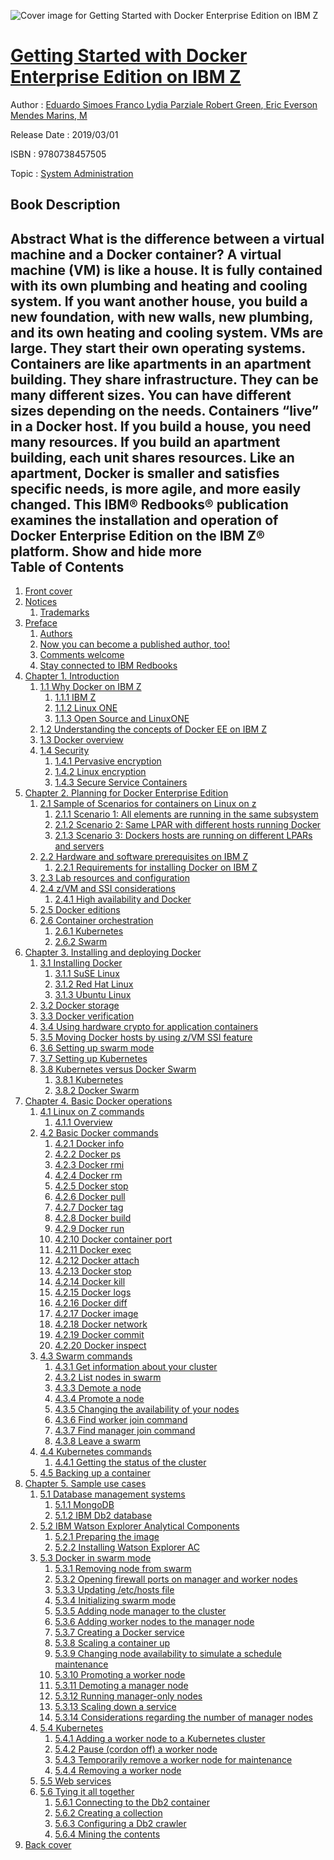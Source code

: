 ![Cover image for Getting Started with Docker Enterprise Edition on IBM Z](https://imgdetail.ebookreading.net/cover/cover/system_admin/EB9780738457505.jpg)

[Getting Started with Docker Enterprise Edition on IBM Z](https://ebookreading.net/view/book/Getting+Started+with+Docker+Enterprise+Edition+on+IBM+Z-EB9780738457505_1.html "Getting Started with Docker Enterprise Edition on IBM Z")
====================================================================================================================

Author : [Eduardo Simoes Franco Lydia Parziale Robert Green](https://ebookreading.net/search/author/Eduardo+Simoes+Franco+Lydia+Parziale+Robert+Green),[ Eric Everson Mendes Marins](https://ebookreading.net/search/author/+Eric+Everson+Mendes+Marins),[ M](https://ebookreading.net/search/author/+M)

Release Date : 2019/03/01

ISBN : 9780738457505

Topic : [System Administration](https://ebookreading.net/search/category/system-administration)

Book Description
-----------------

 Abstract
What is the difference between a virtual machine and a Docker container?  A virtual machine (VM) is like a house. It is fully contained with its own plumbing and heating and cooling system. If you want another house, you build a new foundation, with new walls, new plumbing, and its own heating and cooling system. VMs are large. They start their own operating systems.
Containers are like apartments in an apartment building. They share infrastructure. They can be many different sizes. You can have different sizes depending on the needs. Containers “live” in a Docker host.
If you build a house, you need many resources. If you build an apartment building, each unit shares resources. Like an apartment, Docker is smaller and satisfies specific needs, is more agile, and more easily changed.
This IBM® Redbooks® publication examines the installation and operation of Docker Enterprise Edition on the IBM Z® platform.
        Show and hide more                
Table of Contents
-----------------

1. [Front cover](https://ebookreading.net/view/book/Getting+Started+with+Docker+Enterprise+Edition+on+IBM+Z-EB9780738457505_1.html#ww457511)
1. [Notices](https://ebookreading.net/view/book/Getting+Started+with+Docker+Enterprise+Edition+on+IBM+Z-EB9780738457505_3.html#ww460066)
    1. [Trademarks](https://ebookreading.net/view/book/Getting+Started+with+Docker+Enterprise+Edition+on+IBM+Z-EB9780738457505_3.html#ww459879)
1. [Preface](https://ebookreading.net/view/book/Getting+Started+with+Docker+Enterprise+Edition+on+IBM+Z-EB9780738457505_4.html#ww769426)
    1. [Authors](https://ebookreading.net/view/book/Getting+Started+with+Docker+Enterprise+Edition+on+IBM+Z-EB9780738457505_4.html#ww776025)
    1. [Now you can become a published author, too!](https://ebookreading.net/view/book/Getting+Started+with+Docker+Enterprise+Edition+on+IBM+Z-EB9780738457505_4.html#ww782335)
    1. [Comments welcome](https://ebookreading.net/view/book/Getting+Started+with+Docker+Enterprise+Edition+on+IBM+Z-EB9780738457505_4.html#ww775129)
    1. [Stay connected to IBM Redbooks](https://ebookreading.net/view/book/Getting+Started+with+Docker+Enterprise+Edition+on+IBM+Z-EB9780738457505_4.html#ww782351)
1. [Chapter 1. Introduction](https://ebookreading.net/view/book/Getting+Started+with+Docker+Enterprise+Edition+on+IBM+Z-EB9780738457505_5.html#ww458935)
    1. [1.1 Why Docker on IBM Z](https://ebookreading.net/view/book/Getting+Started+with+Docker+Enterprise+Edition+on+IBM+Z-EB9780738457505_5.html#ww475738)
        1. [1.1.1 IBM Z](https://ebookreading.net/view/book/Getting+Started+with+Docker+Enterprise+Edition+on+IBM+Z-EB9780738457505_5.html#ww468439)
        1. [1.1.2 Linux ONE](https://ebookreading.net/view/book/Getting+Started+with+Docker+Enterprise+Edition+on+IBM+Z-EB9780738457505_5.html#ww468556)
        1. [1.1.3 Open Source and LinuxONE](https://ebookreading.net/view/book/Getting+Started+with+Docker+Enterprise+Edition+on+IBM+Z-EB9780738457505_5.html#ww467464)
    1. [1.2 Understanding the concepts of Docker EE on IBM Z](https://ebookreading.net/view/book/Getting+Started+with+Docker+Enterprise+Edition+on+IBM+Z-EB9780738457505_5.html#ww460998)
    1. [1.3 Docker overview](https://ebookreading.net/view/book/Getting+Started+with+Docker+Enterprise+Edition+on+IBM+Z-EB9780738457505_5.html#ww458971)
    1. [1.4 Security](https://ebookreading.net/view/book/Getting+Started+with+Docker+Enterprise+Edition+on+IBM+Z-EB9780738457505_5.html#ww475168)
        1. [1.4.1 Pervasive encryption](https://ebookreading.net/view/book/Getting+Started+with+Docker+Enterprise+Edition+on+IBM+Z-EB9780738457505_5.html#ww468131)
        1. [1.4.2 Linux encryption](https://ebookreading.net/view/book/Getting+Started+with+Docker+Enterprise+Edition+on+IBM+Z-EB9780738457505_5.html#ww468156)
        1. [1.4.3 Secure Service Containers](https://ebookreading.net/view/book/Getting+Started+with+Docker+Enterprise+Edition+on+IBM+Z-EB9780738457505_5.html#ww468186)
1. [Chapter 2. Planning for Docker Enterprise Edition](https://ebookreading.net/view/book/Getting+Started+with+Docker+Enterprise+Edition+on+IBM+Z-EB9780738457505_6.html#ww458935)
    1. [2.1 Sample of Scenarios for containers on Linux on z](https://ebookreading.net/view/book/Getting+Started+with+Docker+Enterprise+Edition+on+IBM+Z-EB9780738457505_6.html#ww475439)
        1. [2.1.1 Scenario 1: All elements are running in the same subsystem](https://ebookreading.net/view/book/Getting+Started+with+Docker+Enterprise+Edition+on+IBM+Z-EB9780738457505_6.html#ww461856)
        1. [2.1.2 Scenario 2: Same LPAR with different hosts running Docker](https://ebookreading.net/view/book/Getting+Started+with+Docker+Enterprise+Edition+on+IBM+Z-EB9780738457505_6.html#ww461019)
        1. [2.1.3 Scenario 3: Dockers hosts are running on different LPARs and servers](https://ebookreading.net/view/book/Getting+Started+with+Docker+Enterprise+Edition+on+IBM+Z-EB9780738457505_6.html#ww461043)
    1. [2.2 Hardware and software prerequisites on IBM Z](https://ebookreading.net/view/book/Getting+Started+with+Docker+Enterprise+Edition+on+IBM+Z-EB9780738457505_6.html#ww481477)
        1. [2.2.1 Requirements for installing Docker on IBM Z](https://ebookreading.net/view/book/Getting+Started+with+Docker+Enterprise+Edition+on+IBM+Z-EB9780738457505_6.html#ww473078)
    1. [2.3 Lab resources and configuration](https://ebookreading.net/view/book/Getting+Started+with+Docker+Enterprise+Edition+on+IBM+Z-EB9780738457505_6.html#ww470160)
    1. [2.4 z/VM and SSI considerations](https://ebookreading.net/view/book/Getting+Started+with+Docker+Enterprise+Edition+on+IBM+Z-EB9780738457505_6.html#ww474572)
        1. [2.4.1 High availability and Docker](https://ebookreading.net/view/book/Getting+Started+with+Docker+Enterprise+Edition+on+IBM+Z-EB9780738457505_6.html#ww475259)
    1. [2.5 Docker editions](https://ebookreading.net/view/book/Getting+Started+with+Docker+Enterprise+Edition+on+IBM+Z-EB9780738457505_6.html#ww470571)
    1. [2.6 Container orchestration](https://ebookreading.net/view/book/Getting+Started+with+Docker+Enterprise+Edition+on+IBM+Z-EB9780738457505_6.html#ww471386)
        1. [2.6.1 Kubernetes](https://ebookreading.net/view/book/Getting+Started+with+Docker+Enterprise+Edition+on+IBM+Z-EB9780738457505_6.html#ww471429)
        1. [2.6.2 Swarm](https://ebookreading.net/view/book/Getting+Started+with+Docker+Enterprise+Edition+on+IBM+Z-EB9780738457505_6.html#ww471985)
1. [Chapter 3. Installing and deploying Docker](https://ebookreading.net/view/book/Getting+Started+with+Docker+Enterprise+Edition+on+IBM+Z-EB9780738457505_7.html#ww484689)
    1. [3.1 Installing Docker](https://ebookreading.net/view/book/Getting+Started+with+Docker+Enterprise+Edition+on+IBM+Z-EB9780738457505_7.html#ww462439)
        1. [3.1.1 SuSE Linux](https://ebookreading.net/view/book/Getting+Started+with+Docker+Enterprise+Edition+on+IBM+Z-EB9780738457505_7.html#ww470988)
        1. [3.1.2 Red Hat Linux](https://ebookreading.net/view/book/Getting+Started+with+Docker+Enterprise+Edition+on+IBM+Z-EB9780738457505_7.html#ww472083)
        1. [3.1.3 Ubuntu Linux](https://ebookreading.net/view/book/Getting+Started+with+Docker+Enterprise+Edition+on+IBM+Z-EB9780738457505_7.html#ww476996)
    1. [3.2 Docker storage](https://ebookreading.net/view/book/Getting+Started+with+Docker+Enterprise+Edition+on+IBM+Z-EB9780738457505_7.html#ww467894)
    1. [3.3 Docker verification](https://ebookreading.net/view/book/Getting+Started+with+Docker+Enterprise+Edition+on+IBM+Z-EB9780738457505_7.html#ww460911)
    1. [3.4 Using hardware crypto for application containers](https://ebookreading.net/view/book/Getting+Started+with+Docker+Enterprise+Edition+on+IBM+Z-EB9780738457505_7.html#ww464851)
    1. [3.5 Moving Docker hosts by using z/VM SSI feature](https://ebookreading.net/view/book/Getting+Started+with+Docker+Enterprise+Edition+on+IBM+Z-EB9780738457505_7.html#ww470187)
    1. [3.6 Setting up swarm mode](https://ebookreading.net/view/book/Getting+Started+with+Docker+Enterprise+Edition+on+IBM+Z-EB9780738457505_7.html#ww488720)
    1. [3.7 Setting up Kubernetes](https://ebookreading.net/view/book/Getting+Started+with+Docker+Enterprise+Edition+on+IBM+Z-EB9780738457505_7.html#ww472398)
    1. [3.8 Kubernetes versus Docker Swarm](https://ebookreading.net/view/book/Getting+Started+with+Docker+Enterprise+Edition+on+IBM+Z-EB9780738457505_7.html#ww483205)
        1. [3.8.1 Kubernetes](https://ebookreading.net/view/book/Getting+Started+with+Docker+Enterprise+Edition+on+IBM+Z-EB9780738457505_7.html#ww490774)
        1. [3.8.2 Docker Swarm](https://ebookreading.net/view/book/Getting+Started+with+Docker+Enterprise+Edition+on+IBM+Z-EB9780738457505_7.html#ww490798)
1. [Chapter 4. Basic Docker operations](https://ebookreading.net/view/book/Getting+Started+with+Docker+Enterprise+Edition+on+IBM+Z-EB9780738457505_8.html#ww471133)
    1. [4.1 Linux on Z commands](https://ebookreading.net/view/book/Getting+Started+with+Docker+Enterprise+Edition+on+IBM+Z-EB9780738457505_8.html#ww461338)
        1. [4.1.1 Overview](https://ebookreading.net/view/book/Getting+Started+with+Docker+Enterprise+Edition+on+IBM+Z-EB9780738457505_8.html#ww473170)
    1. [4.2 Basic Docker commands](https://ebookreading.net/view/book/Getting+Started+with+Docker+Enterprise+Edition+on+IBM+Z-EB9780738457505_8.html#ww467214)
        1. [4.2.1 Docker info](https://ebookreading.net/view/book/Getting+Started+with+Docker+Enterprise+Edition+on+IBM+Z-EB9780738457505_8.html#ww466150)
        1. [4.2.2 Docker ps](https://ebookreading.net/view/book/Getting+Started+with+Docker+Enterprise+Edition+on+IBM+Z-EB9780738457505_8.html#ww466205)
        1. [4.2.3 Docker rmi](https://ebookreading.net/view/book/Getting+Started+with+Docker+Enterprise+Edition+on+IBM+Z-EB9780738457505_8.html#ww466232)
        1. [4.2.4 Docker rm](https://ebookreading.net/view/book/Getting+Started+with+Docker+Enterprise+Edition+on+IBM+Z-EB9780738457505_8.html#ww466266)
        1. [4.2.5 Docker stop](https://ebookreading.net/view/book/Getting+Started+with+Docker+Enterprise+Edition+on+IBM+Z-EB9780738457505_8.html#ww466279)
        1. [4.2.6 Docker pull](https://ebookreading.net/view/book/Getting+Started+with+Docker+Enterprise+Edition+on+IBM+Z-EB9780738457505_8.html#ww466290)
        1. [4.2.7 Docker tag](https://ebookreading.net/view/book/Getting+Started+with+Docker+Enterprise+Edition+on+IBM+Z-EB9780738457505_8.html#ww466342)
        1. [4.2.8 Docker build](https://ebookreading.net/view/book/Getting+Started+with+Docker+Enterprise+Edition+on+IBM+Z-EB9780738457505_8.html#ww474439)
        1. [4.2.9 Docker run](https://ebookreading.net/view/book/Getting+Started+with+Docker+Enterprise+Edition+on+IBM+Z-EB9780738457505_8.html#ww466396)
        1. [4.2.10 Docker container port](https://ebookreading.net/view/book/Getting+Started+with+Docker+Enterprise+Edition+on+IBM+Z-EB9780738457505_8.html#ww466451)
        1. [4.2.11 Docker exec](https://ebookreading.net/view/book/Getting+Started+with+Docker+Enterprise+Edition+on+IBM+Z-EB9780738457505_8.html#ww466480)
        1. [4.2.12 Docker attach](https://ebookreading.net/view/book/Getting+Started+with+Docker+Enterprise+Edition+on+IBM+Z-EB9780738457505_8.html#ww466495)
        1. [4.2.13 Docker stop](https://ebookreading.net/view/book/Getting+Started+with+Docker+Enterprise+Edition+on+IBM+Z-EB9780738457505_8.html#ww466508)
        1. [4.2.14 Docker kill](https://ebookreading.net/view/book/Getting+Started+with+Docker+Enterprise+Edition+on+IBM+Z-EB9780738457505_8.html#ww466524)
        1. [4.2.15 Docker logs](https://ebookreading.net/view/book/Getting+Started+with+Docker+Enterprise+Edition+on+IBM+Z-EB9780738457505_8.html#ww466538)
        1. [4.2.16 Docker diff](https://ebookreading.net/view/book/Getting+Started+with+Docker+Enterprise+Edition+on+IBM+Z-EB9780738457505_8.html#ww466560)
        1. [4.2.17 Docker image](https://ebookreading.net/view/book/Getting+Started+with+Docker+Enterprise+Edition+on+IBM+Z-EB9780738457505_8.html#ww466607)
        1. [4.2.18 Docker network](https://ebookreading.net/view/book/Getting+Started+with+Docker+Enterprise+Edition+on+IBM+Z-EB9780738457505_8.html#ww466647)
        1. [4.2.19 Docker commit](https://ebookreading.net/view/book/Getting+Started+with+Docker+Enterprise+Edition+on+IBM+Z-EB9780738457505_8.html#ww466662)
        1. [4.2.20 Docker inspect](https://ebookreading.net/view/book/Getting+Started+with+Docker+Enterprise+Edition+on+IBM+Z-EB9780738457505_8.html#ww469961)
    1. [4.3 Swarm commands](https://ebookreading.net/view/book/Getting+Started+with+Docker+Enterprise+Edition+on+IBM+Z-EB9780738457505_8.html#ww467275)
        1. [4.3.1 Get information about your cluster](https://ebookreading.net/view/book/Getting+Started+with+Docker+Enterprise+Edition+on+IBM+Z-EB9780738457505_8.html#ww473572)
        1. [4.3.2 List nodes in swarm](https://ebookreading.net/view/book/Getting+Started+with+Docker+Enterprise+Edition+on+IBM+Z-EB9780738457505_8.html#ww467356)
        1. [4.3.3 Demote a node](https://ebookreading.net/view/book/Getting+Started+with+Docker+Enterprise+Edition+on+IBM+Z-EB9780738457505_8.html#ww467370)
        1. [4.3.4 Promote a node](https://ebookreading.net/view/book/Getting+Started+with+Docker+Enterprise+Edition+on+IBM+Z-EB9780738457505_8.html#ww467395)
        1. [4.3.5 Changing the availability of your nodes](https://ebookreading.net/view/book/Getting+Started+with+Docker+Enterprise+Edition+on+IBM+Z-EB9780738457505_8.html#ww467419)
        1. [4.3.6 Find worker join command](https://ebookreading.net/view/book/Getting+Started+with+Docker+Enterprise+Edition+on+IBM+Z-EB9780738457505_8.html#ww467515)
        1. [4.3.7 Find manager join command](https://ebookreading.net/view/book/Getting+Started+with+Docker+Enterprise+Edition+on+IBM+Z-EB9780738457505_8.html#ww467529)
        1. [4.3.8 Leave a swarm](https://ebookreading.net/view/book/Getting+Started+with+Docker+Enterprise+Edition+on+IBM+Z-EB9780738457505_8.html#ww467544)
    1. [4.4 Kubernetes commands](https://ebookreading.net/view/book/Getting+Started+with+Docker+Enterprise+Edition+on+IBM+Z-EB9780738457505_8.html#ww467555)
        1. [4.4.1 Getting the status of the cluster](https://ebookreading.net/view/book/Getting+Started+with+Docker+Enterprise+Edition+on+IBM+Z-EB9780738457505_8.html#ww470188)
    1. [4.5 Backing up a container](https://ebookreading.net/view/book/Getting+Started+with+Docker+Enterprise+Edition+on+IBM+Z-EB9780738457505_8.html#ww466133)
1. [Chapter 5. Sample use cases](https://ebookreading.net/view/book/Getting+Started+with+Docker+Enterprise+Edition+on+IBM+Z-EB9780738457505_9.html#ww461535)
    1. [5.1 Database management systems](https://ebookreading.net/view/book/Getting+Started+with+Docker+Enterprise+Edition+on+IBM+Z-EB9780738457505_9.html#ww461663)
        1. [5.1.1 MongoDB](https://ebookreading.net/view/book/Getting+Started+with+Docker+Enterprise+Edition+on+IBM+Z-EB9780738457505_9.html#ww461664)
        1. [5.1.2 IBM Db2 database](https://ebookreading.net/view/book/Getting+Started+with+Docker+Enterprise+Edition+on+IBM+Z-EB9780738457505_9.html#ww460872)
    1. [5.2 IBM Watson Explorer Analytical Components](https://ebookreading.net/view/book/Getting+Started+with+Docker+Enterprise+Edition+on+IBM+Z-EB9780738457505_9.html#ww477363)
        1. [5.2.1 Preparing the image](https://ebookreading.net/view/book/Getting+Started+with+Docker+Enterprise+Edition+on+IBM+Z-EB9780738457505_9.html#ww477385)
        1. [5.2.2 Installing Watson Explorer AC](https://ebookreading.net/view/book/Getting+Started+with+Docker+Enterprise+Edition+on+IBM+Z-EB9780738457505_9.html#ww477456)
    1. [5.3 Docker in swarm mode](https://ebookreading.net/view/book/Getting+Started+with+Docker+Enterprise+Edition+on+IBM+Z-EB9780738457505_9.html#ww470797)
        1. [5.3.1 Removing node from swarm](https://ebookreading.net/view/book/Getting+Started+with+Docker+Enterprise+Edition+on+IBM+Z-EB9780738457505_9.html#ww465100)
        1. [5.3.2 Opening firewall ports on manager and worker nodes](https://ebookreading.net/view/book/Getting+Started+with+Docker+Enterprise+Edition+on+IBM+Z-EB9780738457505_9.html#ww465116)
        1. [5.3.3 Updating /etc/hosts file](https://ebookreading.net/view/book/Getting+Started+with+Docker+Enterprise+Edition+on+IBM+Z-EB9780738457505_9.html#ww465247)
        1. [5.3.4 Initializing swarm mode](https://ebookreading.net/view/book/Getting+Started+with+Docker+Enterprise+Edition+on+IBM+Z-EB9780738457505_9.html#ww465260)
        1. [5.3.5 Adding node manager to the cluster](https://ebookreading.net/view/book/Getting+Started+with+Docker+Enterprise+Edition+on+IBM+Z-EB9780738457505_9.html#ww465280)
        1. [5.3.6 Adding worker nodes to the manager node](https://ebookreading.net/view/book/Getting+Started+with+Docker+Enterprise+Edition+on+IBM+Z-EB9780738457505_9.html#ww465292)
        1. [5.3.7 Creating a Docker service](https://ebookreading.net/view/book/Getting+Started+with+Docker+Enterprise+Edition+on+IBM+Z-EB9780738457505_9.html#ww465319)
        1. [5.3.8 Scaling a container up](https://ebookreading.net/view/book/Getting+Started+with+Docker+Enterprise+Edition+on+IBM+Z-EB9780738457505_9.html#ww465389)
        1. [5.3.9 Changing node availability to simulate a schedule maintenance](https://ebookreading.net/view/book/Getting+Started+with+Docker+Enterprise+Edition+on+IBM+Z-EB9780738457505_9.html#ww465443)
        1. [5.3.10 Promoting a worker node](https://ebookreading.net/view/book/Getting+Started+with+Docker+Enterprise+Edition+on+IBM+Z-EB9780738457505_9.html#ww465572)
        1. [5.3.11 Demoting a manager node](https://ebookreading.net/view/book/Getting+Started+with+Docker+Enterprise+Edition+on+IBM+Z-EB9780738457505_9.html#ww465633)
        1. [5.3.12 Running manager-only nodes](https://ebookreading.net/view/book/Getting+Started+with+Docker+Enterprise+Edition+on+IBM+Z-EB9780738457505_9.html#ww465691)
        1. [5.3.13 Scaling down a service](https://ebookreading.net/view/book/Getting+Started+with+Docker+Enterprise+Edition+on+IBM+Z-EB9780738457505_9.html#ww465725)
        1. [5.3.14 Considerations regarding the number of manager nodes](https://ebookreading.net/view/book/Getting+Started+with+Docker+Enterprise+Edition+on+IBM+Z-EB9780738457505_9.html#ww465746)
    1. [5.4 Kubernetes](https://ebookreading.net/view/book/Getting+Started+with+Docker+Enterprise+Edition+on+IBM+Z-EB9780738457505_9.html#ww466568)
        1. [5.4.1 Adding a worker node to a Kubernetes cluster](https://ebookreading.net/view/book/Getting+Started+with+Docker+Enterprise+Edition+on+IBM+Z-EB9780738457505_9.html#ww468471)
        1. [5.4.2 Pause (cordon off) a worker node](https://ebookreading.net/view/book/Getting+Started+with+Docker+Enterprise+Edition+on+IBM+Z-EB9780738457505_9.html#ww467940)
        1. [5.4.3 Temporarily remove a worker node for maintenance](https://ebookreading.net/view/book/Getting+Started+with+Docker+Enterprise+Edition+on+IBM+Z-EB9780738457505_9.html#ww469605)
        1. [5.4.4 Removing a worker node](https://ebookreading.net/view/book/Getting+Started+with+Docker+Enterprise+Edition+on+IBM+Z-EB9780738457505_9.html#ww468507)
    1. [5.5 Web services](https://ebookreading.net/view/book/Getting+Started+with+Docker+Enterprise+Edition+on+IBM+Z-EB9780738457505_9.html#ww467106)
    1. [5.6 Tying it all together](https://ebookreading.net/view/book/Getting+Started+with+Docker+Enterprise+Edition+on+IBM+Z-EB9780738457505_9.html#ww483792)
        1. [5.6.1 Connecting to the Db2 container](https://ebookreading.net/view/book/Getting+Started+with+Docker+Enterprise+Edition+on+IBM+Z-EB9780738457505_9.html#ww525913)
        1. [5.6.2 Creating a collection](https://ebookreading.net/view/book/Getting+Started+with+Docker+Enterprise+Edition+on+IBM+Z-EB9780738457505_9.html#ww483625)
        1. [5.6.3 Configuring a Db2 crawler](https://ebookreading.net/view/book/Getting+Started+with+Docker+Enterprise+Edition+on+IBM+Z-EB9780738457505_9.html#ww483240)
        1. [5.6.4 Mining the contents](https://ebookreading.net/view/book/Getting+Started+with+Docker+Enterprise+Edition+on+IBM+Z-EB9780738457505_9.html#ww483310)
1. [Back cover](https://ebookreading.net/view/book/Getting+Started+with+Docker+Enterprise+Edition+on+IBM+Z-EB9780738457505_11.html#ww465861)
